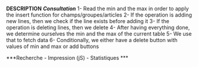 **DESCRIPTION**
    ***Consultation***
    1- Read the min and the max in order to apply the insert function for champs/groupes/articles
    2- If the operation is adding new lines, then we check if the line exists before adding it
    3- If the operation is deleting lines, then we delete
    4- After having everything done, we determine ourselves the min and the max of the current table
    5- We use that to fetch data
    6- Conditionally, we either have a delete button with values of min and max or add buttons

***Recherche - Impression (jS) - Statistiques       ***


